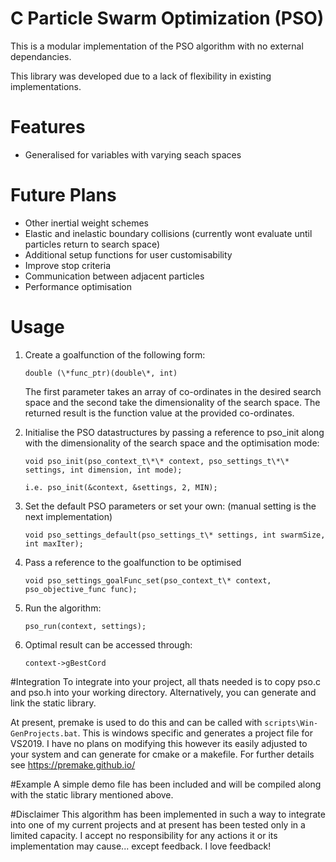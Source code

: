 C Particle Swarm Optimization (PSO)
===

This is a modular implementation of the PSO algorithm with no external dependancies.

This library was developed due to a lack of flexibility in existing implementations.

# Features
- Generalised for variables with varying seach spaces

# Future Plans
- Other inertial weight schemes
- Elastic and inelastic boundary collisions (currently wont evaluate until particles return to search space)
- Additional setup functions for user customisability
- Improve stop criteria
- Communication between adjacent particles
- Performance optimisation

# Usage

1. Create a goalfunction of the following form:

    `double (\*func_ptr)(double\*, int)`
  
    The first parameter takes an array of co-ordinates in the desired search space and the second take the dimensionality of the search space. The returned result is the function value at the provided co-ordinates.
    
2. Initialise the PSO datastructures by passing a reference to pso_init along with the dimensionality of the search space and the optimisation mode:

    `void pso_init(pso_context_t\*\* context, pso_settings_t\*\* settings, int dimension, int mode);`
    
    `i.e. pso_init(&context, &settings, 2, MIN);`
    
3. Set the default PSO parameters or set your own: (manual setting is the next implementation)

    `void pso_settings_default(pso_settings_t\* settings, int swarmSize, int maxIter);`

4. Pass a reference to the goalfunction to be optimised

    `void pso_settings_goalFunc_set(pso_context_t\* context, pso_objective_func func);`

5. Run the algorithm:

    `pso_run(context, settings);`

6. Optimal result can be accessed through:
        
    `context->gBestCord`

#Integration
To integrate into your project, all thats needed is to copy pso.c and pso.h into your working directory. Alternatively, you can generate and link the static library.

At present, premake is used to do this and can be called with `scripts\Win-GenProjects.bat`. This is windows specific and generates a project file for VS2019. I have no plans on modifying this however its easily adjusted to your system and can generate for cmake or a makefile. For further details see https://premake.github.io/

#Example
A simple demo file has been included and will be compiled along with the static library mentioned above.

#Disclaimer
This algorithm has been implemented in such a way to integrate into one of my current projects and at present has been tested only in a limited capacity. I accept no responsibility for any actions it or its implementation may cause... except feedback. I love feedback!
